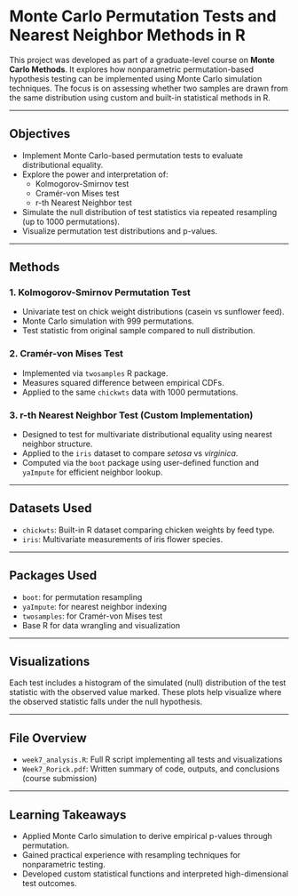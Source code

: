 # Monte Carlo Permutation Tests and Nearest Neighbor Methods in R

This project was developed as part of a graduate-level course on **Monte Carlo Methods**. It explores how nonparametric permutation-based hypothesis testing can be implemented using Monte Carlo simulation techniques. The focus is on assessing whether two samples are drawn from the same distribution using custom and built-in statistical methods in R.

---

## Objectives

- Implement Monte Carlo-based permutation tests to evaluate distributional equality.
- Explore the power and interpretation of:
  - Kolmogorov-Smirnov test
  - Cramér-von Mises test
  - r-th Nearest Neighbor test
- Simulate the null distribution of test statistics via repeated resampling (up to 1000 permutations).
- Visualize permutation test distributions and p-values.

---

## Methods

### 1. **Kolmogorov-Smirnov Permutation Test**
- Univariate test on chick weight distributions (casein vs sunflower feed).
- Monte Carlo simulation with 999 permutations.
- Test statistic from original sample compared to null distribution.

### 2. **Cramér-von Mises Test**
- Implemented via `twosamples` R package.
- Measures squared difference between empirical CDFs.
- Applied to the same `chickwts` data with 1000 permutations.

### 3. **r-th Nearest Neighbor Test (Custom Implementation)**
- Designed to test for multivariate distributional equality using nearest neighbor structure.
- Applied to the `iris` dataset to compare *setosa* vs *virginica*.
- Computed via the `boot` package using user-defined function and `yaImpute` for efficient neighbor lookup.

---

## Datasets Used

- `chickwts`: Built-in R dataset comparing chicken weights by feed type.
- `iris`: Multivariate measurements of iris flower species.

---

## Packages Used

- `boot`: for permutation resampling
- `yaImpute`: for nearest neighbor indexing
- `twosamples`: for Cramér-von Mises test
- Base R for data wrangling and visualization

---

## Visualizations

Each test includes a histogram of the simulated (null) distribution of the test statistic with the observed value marked. These plots help visualize where the observed statistic falls under the null hypothesis.

---

## File Overview

- `week7_analysis.R`: Full R script implementing all tests and visualizations
- `Week7_Rorick.pdf`: Written summary of code, outputs, and conclusions (course submission)

---

## Learning Takeaways

- Applied Monte Carlo simulation to derive empirical p-values through permutation.
- Gained practical experience with resampling techniques for nonparametric testing.
- Developed custom statistical functions and interpreted high-dimensional test outcomes.

